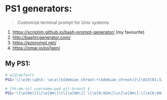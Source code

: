 # PS1 generators:

> Customize terminal prompt for Unix systems

1. https://scriptim.github.io/bash-prompt-generator/ (my favourite)
2. http://bashrcgenerator.com/
3. https://ezprompt.net/
4. https://omar.io/ps1gen/


## My PS1:

```bash
# old/default
PS1='\[\e]0;\u@\h: \w\a\]${debian_chroot:+($debian_chroot)}\[\033[01;32m\]\u@\h\[\033[00m\]:\[\033[01;34m\]\w\[\033[00m\]\$'
```


```bash
# [hh:mm:ss] username:pwd git-branch $
PS1='\[\e[0m\][\[\e[0m\]\t\[\e[0m\]] \[\e[0;92m\]\u\[\e[0m\]:\[\e[0;94m\]\w \[\e[0;96m\]$(git branch 2>/dev/null | grep '"'"'^*'"'"' | colrm 1 2) \[\e[0m\]$ \[\e[0m\]'
```
